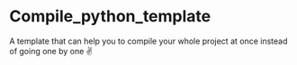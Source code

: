 # Compile_python_template
A template that can help you to compile your whole project at once instead of going one by one ✌️
